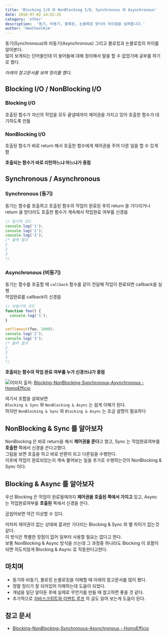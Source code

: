 ```yaml
---
title: 'Blocking I/O 와 NonBlocking I/O, Synchronous 와 Asynchronous'
date: 2018-07-02 14:52:25
category: 'other'
description:  '동기, 비동기, 블록킹, 논블록킹 방식의 차이점을 살펴봅니다.'
author: 'HeeCheolKim'
---
```


동기(Synchronous)와 비동기(Asynchronous) 그리고 블로킹과 논블로킹의 차이를 알아본다.  
많이 보게되는 단어들인데 이 용어들에 대해 정리해서 말을 할 수 없었기에 공부를 하기로 했다.

*아래의 참고문서를 보며 정리를 했다.*

## Blocking I/O / NonBlocking I/O

### Blocking I/O

호출된 함수가 자신의 작업을 모두 끝낼때까지 제어권을 가지고 있어 호출한 함수가 대기하도록 만듦

### NonBlocking I/O

호출된 함수가 바로 return 해서 호출한 함수에게 제어권을 주어 다른 일을 할 수 있게 함

**호출되는 함수가 바로 리턴하느냐 마느냐가 중점**

## Synchronous / Asynchronous

### Synchronous (동기)

동기는 함수를 호출하고 호출된 함수의 작업이 완료된 후의 return 을 기다리거나  
return 을 받더라도 호출한 함수가 계속해서 작업완료 여부를 신경씀

```javascript
// 동기적 코드
console.log('1');
console.log('2');
console.log('3');
/* 출력 결과
1
2
3
*/
```

### Asynchronous (비동기)

동기는 함수를 호출할 때 `callback` 함수를 같이 전달해 작업이 완료되면 callback을 실행  
작업완료를 callback이 신경씀

```javascript
// 비동기적 코드
function foo() {
  console.log('1');
}

setTimeout(foo, 2000);
console.log('2');
console.log('3');
/* 출력 결과
2
3
1
*/
```

**호출되는 함수의 작업 완료 여부를 누가 신경쓰냐가 중점**

![이미지](http://i.imgur.com/zKF0CgK.png)
출처: [Blocking-NonBlocking-Synchronous-Asynchronous - HomoEfficio](http://homoefficio.github.io/2017/02/19/Blocking-NonBlocking-Synchronous-Asynchronous/)


여기서 조합을 살펴보면  
`Blocking & Sync` 와 `NonBlocking & Async` 는 쉽게 이해가 된다.  
하지만 `NonBlocking & Sync` 와 `Blocking & Async` 는 조금 설명이 필요하다

## NonBlocking & Sync 를 알아보자

NonBlocking 은 바로 return을 해서 **제어권을 준다**고 했고, Sync 는 작업완료여부를 **호출한** 쪽에서 신경을 쓴다고했다.  
그림을 보면 호출을 하고 바로 반환이 되고 다른일을 수행한다.  
이후에 작업이 완료되었는지 계속 물어보는 일을 추가로 수행하는것이 NonBlocking & Sync 이다.


## Blocking & Async 를 알아보자

우선 Blocking 은 작업이 완료될때까지 **제어권을 호출된 쪽에서 가지고** 있고, Async 는 작업완료여부를 **호출된** 쪽에서 신경을 쓴다.  

곱씹어보면 약간 이상할 수 있다.

어차피 제어권이 없는 상태에 결과만 기다리는 Blocking & Sync 와 별 차이가 없는것 같다.  
이 방식은 특별한 장점이 없어 일부러 사용할 필요는 없다고 한다.  
보통 NonBlocking & Async 방식을 쓰는데 그 과정중 하나라도 Blocking 이 포함이되면 의도치않게 Blocking & Async 로 작동한다고한다.

## 마치며

* 동기와 비동기, 블로킹 논블로킹을 이해할 때 아래의 참고문서를 많이 봤다.  
* 정말 정리가 잘 되어있어 이해하는데 도움이 되었다.  
* 개념을 일단 알아둔 후에 실제로 무언가를 만들 때 참고하면 좋을 것 같다.
* 추가적으로 [자바스크립트와 이벤트 루프](http://meetup.toast.com/posts/89) 의 글도 읽어 보는게 도움이 된다.

## 참고 문서
* [Blocking-NonBlocking-Synchronous-Asynchronous - HomoEfficio](http://homoefficio.github.io/2017/02/19/Blocking-NonBlocking-Synchronous-Asynchronous/)

